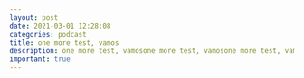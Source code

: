 ```yaml
---
layout: post
date: 2021-03-01 12:28:08
categories: podcast
title: one more test, vamos
description: one more test, vamosone more test, vamosone more test, vamos
important: true
---
```

